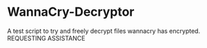 # WannaCry-Decryptor
A test script to try and freely decrypt files wannacry has encrypted. REQUESTING ASSISTANCE
